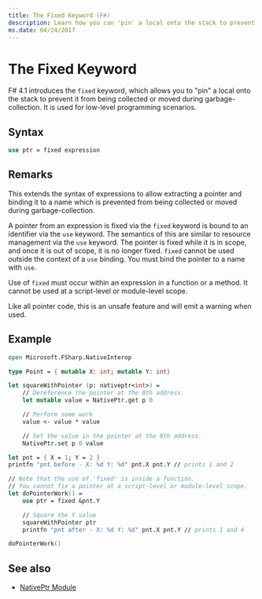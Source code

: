 ```yaml
---
title: The Fixed Keyword (F#)
description: Learn how you can 'pin' a local onto the stack to prevent collection with the F# 'fixed' keyword.
ms.date: 04/24/2017
---
```

# The Fixed Keyword

F# 4.1 introduces the `fixed` keyword, which allows you to "pin" a local onto the stack to prevent it from being collected or moved during garbage-collection.  It is used for low-level programming scenarios.

## Syntax

```fsharp
use ptr = fixed expression
```

## Remarks

This extends the syntax of expressions to allow extracting a pointer and binding it to a name which is prevented from being collected or moved during garbage-collection.  

A pointer from an expression is fixed via the `fixed` keyword is bound to an identifier via the `use` keyword.  The semantics of this are similar to resource management via the `use` keyword.  The pointer is fixed while it is in scope, and once it is out of scope, it is no longer fixed.  `fixed` cannot be used outside the context of a `use` binding.  You must bind the pointer to a name with `use`.

Use of `fixed` must occur within an expression in a function or a method.  It cannot be used at a script-level or module-level scope.

Like all pointer code, this is an unsafe feature and will emit a warning when used.

## Example

```fsharp
open Microsoft.FSharp.NativeInterop

type Point = { mutable X: int; mutable Y: int}

let squareWithPointer (p: nativeptr<int>) =
    // Dereference the pointer at the 0th address.
    let mutable value = NativePtr.get p 0

    // Perform some work
    value <- value * value

    // Set the value in the pointer at the 0th address.
    NativePtr.set p 0 value

let pnt = { X = 1; Y = 2 }
printfn "pnt before - X: %d Y: %d" pnt.X pnt.Y // prints 1 and 2

// Note that the use of 'fixed' is inside a function.
// You cannot fix a pointer at a script-level or module-level scope.
let doPointerWork() =
    use ptr = fixed &pnt.Y

    // Square the Y value
    squareWithPointer ptr
    printfn "pnt after - X: %d Y: %d" pnt.X pnt.Y // prints 1 and 4

doPointerWork()
```

## See also

- [NativePtr Module](https://msdn.microsoft.com/visualfsharpdocs/conceptual/nativeinterop.nativeptr-module-%5Bfsharp%5D)
